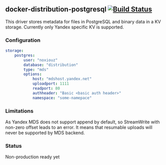 ## docker-distribution-postgresql [![Build Status](https://travis-ci.org/noxiouz/docker-distribution-postgresql.svg?branch=master)](https://travis-ci.org/noxiouz/docker-distribution-postgresql)

This driver stores metadata for files in PostgreSQL and binary data in a KV storage. Currently only Yandex specific KV is supported.

### Configuration

```yaml
storage:
    postgres:
        user: "noxiouz"
        database: "distribution"
        type: "mds"
        options:
            host: "mdshost.yandex.net"
            uploadport: 1111
            readport: 80
            authheader: "Basic <basic auth header>"
            namespace: "some-namepace"
```

### Limitations

As Yandex MDS does not support append by default, so StreamWrite with non-zero offset leads to an error. It means that resumable uploads will never be supported by MDS backend.

### Status

Non-production ready yet

